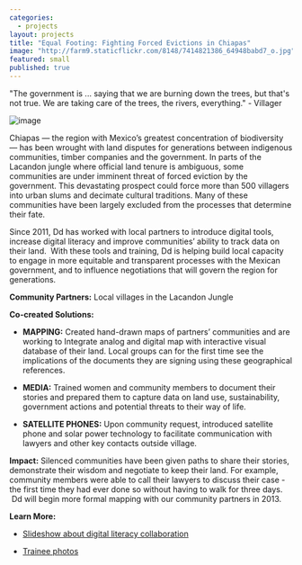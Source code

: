 ```yaml
---
categories: 
  - projects
layout: projects
title: "Equal Footing: Fighting Forced Evictions in Chiapas"
image: "http://farm9.staticflickr.com/8148/7414821386_64948babd7_o.jpg"
featured: small
published: true
---
```


"The government is ... saying that we are burning down the trees, but that's not true.
We are taking care of the trees, the rivers, everything." - Villager


![image](http://farm9.staticflickr.com/8148/7414821386_64948babd7_o.jpg)

Chiapas — the region with Mexico’s greatest concentration of biodiversity — has been wrought with land disputes for generations between indigenous communities, timber companies and the government. In parts of the Lacandon jungle where official land tenure is ambiguous, some communities are under imminent threat of forced eviction by the government. This devastating prospect could force more than 500 villagers into urban slums and decimate cultural traditions. Many of these communities have been largely excluded from the processes that determine their fate.

Since 2011, Dd has worked with local partners to introduce digital tools, increase digital literacy and improve communities’ ability to track data on their land.  With these tools and training, Dd is helping build local capacity to engage in more equitable and transparent processes with the Mexican government, and to influence negotiations that will govern the region for generations.

**Community Partners:**
Local villages in the Lacandon Jungle

**Co-created Solutions:**



	
  * **MAPPING:** Created hand-drawn maps of partners’ communities and are working to Integrate analog and digital map with interactive visual database of their land. Local groups can for the first time see the implications of the documents they are signing using these geographical references.

	
  * **MEDIA:** Trained women and community members to document their stories and prepared them to capture data on land use, sustainability, government actions and potential threats to their way of life.

	
  * **SATELLITE PHONES:** Upon community request, introduced satellite phone and solar power technology to facilitate communication with lawyers and other key contacts outside village.


**Impact:** Silenced communities have been given paths to share their stories, demonstrate their wisdom and negotiate to keep their land. For example, community members were able to call their lawyers to discuss their case - the first time they had ever done so without having to walk for three days.  Dd will begin more formal mapping with our community partners in 2013.




**Learn More:**








	
  * [Slideshow about digital literacy collaboration](http://www.slideshare.net/emjacobi/reporting-back-from-chiapas-mexico)

	
  * [Trainee photos](http://www.slideshare.net/emjacobi/through-our-eyes-photos-by-mayan-villagers)